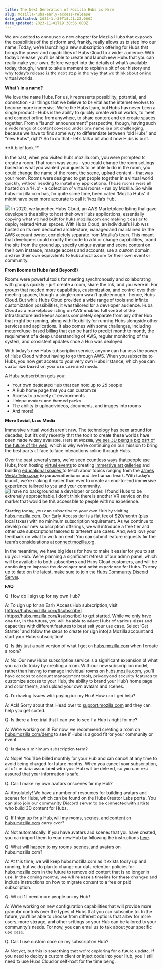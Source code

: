 ```yaml
---
title: The Next Generation of Mozilla Hubs is Here
slug: mozilla-hubs-early-access-release
date_published: 2022-11-29T18:31:25.000Z
date_updated: 2023-11-01T19:30:56.000Z
---
```


We are excited to announce a new chapter for Mozilla Hubs that expands the capabilities of the platform and, frankly, really allows us to step into our name. Today, we’re launching a new subscription offering for Hubs that brings the power and capabilities of Hubs Cloud to a wider audience. With today’s release, you’ll be able to create and launch new Hubs that you can really make your own. Before we get into the details of what’s available today, though, I want to take a moment to explain a bit of our history and why today’s release is the next step in the way that we think about online virtual worlds. 

**What’s in a name?**

We love the name Hubs. For us, it represents possibility, potential, and connection - all things that we believe to be vital as the internet evolves to become more immersive. We’re the Hubs team, but Hubs has never been a single product - Hubs is the ability to quickly create virtual worlds, to meet and connect online from anywhere, to share content and co-create spaces together. From a “launch announcement” perspective, though, having such a wide range of content covered under one name is a bit challenging, because we have to find some way to differentiate between “old Hubs” and “new Hubs”, right? So to do that - let’s talk a bit about how Hubs is built.

**A brief look **

In the past, when you visited hubs.mozilla.com, you were prompted to create a room. That room was yours - you could change the room settings based on what you wanted your guests to be able to do in the room, you could change the name of the room, the scene, upload content - that was your room. Rooms were designed to get people together in a virtual world quickly, without needing to install any applications. These rooms were all hosted on a ‘Hub’ - a collection of virtual rooms - run by Mozilla. So while hubs.mozilla.com has, for quite some time, been called ‘Mozilla Hubs’, it might have been more accurate to call it ‘Mozilla’s Hub’. 

![](https://lh6.googleusercontent.com/piTVq8phuNXURCcYB9-TB2vZ6YHKr4vcewDvhJ29T1QsY3mYssqH7OfEs64OyKlmFofL_fRtxN-a6d-Pw552gb7F9M1w1gXr6Q3oFTbxEWT6F_y9y88_AFb0SrQYgGtzmm7XqzFFmEY-qIwloWqRcAXqIXYb81XZKPPJHmvzOipdG3LjzH9rg8ETYtD9zQ)
In 2020, we launched Hubs Cloud, an AWS Marketplace listing that gave developers the ability to host their own Hubs applications, essentially copying what we had built for hubs.mozilla.com and making it easier to deploy related virtual spaces. With Hubs Cloud, an individual’s Hub was hosted on its own dedicated architecture, managed and maintained by the AWS account owner, completely separate from Mozilla’s team. This meant that developers could modify the code to add or change capabilities, brand the site from the ground up, specify unique avatar and scene content on their own instance, manage access and accounts, use a custom domain, and run their own equivalents to hubs.mozilla.com for their own event or community.

**From Rooms to Hubs (and Beyond!)**

Rooms were powerful tools for meeting synchronously and collaborating with groups quickly - just create a room, share the link, and you were in. For groups that needed more capabilities, customization, and control over their meeting spaces, though, a single room wasn’t quite enough - hence, Hubs Cloud. But while Hubs Cloud provided a wide range of tools and infinite customization possibilities, it was tailored for a developer audience. Hubs Cloud as a marketplace listing on AWS enables full control of the infrastructure and keeps access completely separate from any other Hub that might be running, along with flexibility for running Hubs alongside other services and applications. It also comes with some challenges, including metered/use-based billing that can be hard to predict month to month, the requirement of a deep understanding of AWS, regular monitoring of the system, and consistent updates once a Hub was deployed.

With today’s new Hubs subscription service, anyone can harness the power of Hubs Cloud without having to go through AWS. When you subscribe to Hubs, you now get access to your very own Hubs instance, which you can customize based on your use case and needs.

A Hubs subscription gets you:

- Your own dedicated Hub that can hold up to 25 people
- A Hub home page that you can customize
- Access to a variety of environments
- Unique avatars and themed packs
- The ability to upload videos, documents, and images into rooms
- And more!

**More Social, Less Media**

Immersive virtual worlds aren’t new. The technology has been around for decades, but it’s only recently that the tools to create these worlds have been made widely available. Here at Mozilla, [we see 3D being a big part of the future of the web](__GHOST_URL__/building-the-metaverse-with-open-source/), which is why we’re continuing on our mission to bring the best parts of face to face interactions online through Hubs.

Over the past several years, we’ve seen countless ways that people use Hubs, from hosting [virtual events](__GHOST_URL__/future-of-virtual-events/) to creating [immersive art galleries](__GHOST_URL__/5-incredible-art-galleries/) and building [educational spaces ](__GHOST_URL__/exhibitions-that-educate/)to teach about topics ranging from the [James Webb Telescope](https://blog.mozilla.org/en/mozilla/you-dont-have-to-be-an-astronaut-to-explore-space-mozilla-hubs-can-take-you-there/) to paraceratheriums and the human heart. With today’s launch, we’re making it easier than ever to create an end-to-end immersive experience tailored to you and your community. 
![I have no background as a developer or coder. I found Hubs to be extremely approachable. I don’t think there is another VR service on the market that would be this accessible to people with no experience.](https://lh4.googleusercontent.com/k4eeCvPRbSKCqPsB2tpU3MfXJUQboMWztHL5rDlwoLpLmT1SiAFORKKdMKdA9zUErod8EbP_K3UpjHoHY6xP5Yas_gk34Z_8m9Ms_lQtpPfceutkvwyfxGzR1XoGEF3hBZJb0CeO4YdIgDtxKBgpoakwGlQ2wjNMNTWZ7qxmRMMjSt2F4b-RbsLUonfEDg)

Starting today, you can subscribe to your own Hub by visiting [hubs.mozilla.com](https://hubs.mozilla.com). Our Early Access tier is a flat fee of $20/month (plus local taxes) with no minimum subscription requirement. As we continue to develop our new subscription offerings, we will introduce a free tier and other size subscriptions tailored to different use cases. And, we’d love your feedback on what to work on next! You can submit feature requests for the team’s considerations at [connect.mozilla.org](https://connect.mozilla.org/). 

In the meantime, we have big ideas for how to make it easier for you to set up your Hub. We’re planning a significant refresh of our admin panel, which will be available to both subscribers and Hubs Cloud customers, and will be continuing to improve the developer and artist experience for Hubs. To stay up to date on the latest, make sure to join the [Hubs Community Discord Server](https://discord.com/invite/sBMqSjCndj). 

**FAQ**

Q: How do I sign up for my own Hub?

A: To sign up for an Early Access Hub subscription, visit [https://hubs.mozilla.com/#subscribe](https://hubs.mozilla.com/#subscribe) to get started. While we only have one tier, in the future, you will be able to select Hubs of various sizes and capacities with different features to best suit your use case. Select ‘Get Started’ and follow the steps to create (or sign into) a Mozilla account and start your Hubs subscription!

Q: Is this just a paid version of what I get on [hubs.mozilla.com](http://hubs.mozilla.com) when I create a room?

A: No. Our new Hubs subscription service is a significant expansion of what you can do today by creating a room. With our new subscription model, rather than having to manage individual rooms on [hubs.mozilla.com](https://hubs.mozilla.com), you’ll have access to account management tools, privacy and security features to customize access to your Hub, the ability to brand your Hub’s home page and color theme, and upload your own avatars and scenes.

Q: I’m having issues with paying for my Hub! How can I get help?

A: Ack! Sorry about that. Head over to [support.mozilla.com](https://support.mozilla.com) and they can help you get sorted. 

Q: Is there a free trial that I can use to see if a Hub is right for me?

A: We’re working on it! For now, we recommend creating a room on [hubs.mozilla.com/demo](https://hubs.mozilla.com/demo) to see if Hubs is a good fit for your community or event. 

Q: Is there a minimum subscription term?

A: Nope! You’ll be billed monthly for your Hub and can cancel at any time to avoid being charged for future months. When you cancel your subscription, all of the data associated with your Hub will be deleted, so you can rest assured that your information is safe.

Q: Can I make my own avatars or scenes for my Hub?

A: Absolutely! We have a number of resources for building avatars and scenes for Hubs, which can be found on the Hubs Creator Labs portal. You can also join our community Discord server to be connected with artists who build 3D content for Hubs.  

Q: If I sign up for a Hub, will my rooms, scenes, and content on [hubs.mozilla.com](https://hubs.mozilla.com) carry over?

A: Not automatically. If you have avatars and scenes that you have created, you can import them to your new Hub by following the instructions [here](https://hubs.mozilla.com/docs/hubs-cloud-importing-content.html). 

Q: What will happen to my rooms, scenes, and avatars on hubs.mozilla.com?

A: At this time, we will keep hubs.mozilla.com as it exists today up and running, but we do plan to change our data retention policies for hubs.mozilla.com in the future to remove old content that is no longer in use. In the coming months, we will release a timeline for these changes and include instructions on how to migrate content to a free or paid subscription.

Q: What if I need more people on my Hub?

A: We’re working on new configuration capabilities that will provide more granular controls over the types of Hubs that you can subscribe to. In the future, you’ll be able to choose from different options that allow for more users, more storage, and other settings so your Hub can be tailored to your community’s needs. For now, you can email us to talk about your specific use case.

Q: Can I use custom code on my subscription Hub?

A: Not yet, but this is something that we're exploring for a future update. If you need to deploy a custom client or inject code into your Hub, you'll still need to use Hubs Cloud or self-host for the time being.
